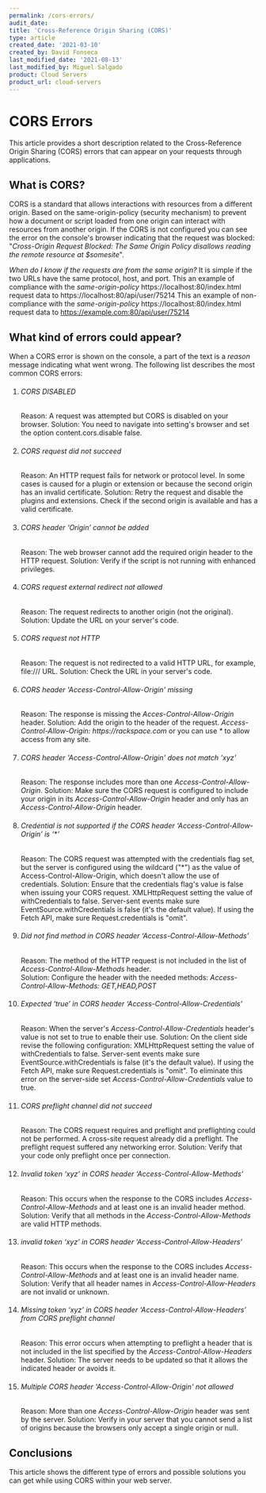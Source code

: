 ```yaml
---
permalink: /cors-errors/
audit_date:
title: 'Cross-Reference Origin Sharing (CORS)'
type: article
created_date: '2021-03-10'
created_by: David Fonseca
last_modified_date: '2021-08-13'
last_modified_by: Miguel Salgado
product: Cloud Servers
product_url: cloud-servers
---
```


# CORS Errors
This article provides a short description related to the Cross-Reference Origin Sharing (CORS) errors that can appear on your requests through applications.

## What is CORS?
CORS is a standard that allows interactions with resources from a different origin. Based on the same-origin-policy (security mechanism) to prevent how a document or script loaded from one origin can interact with resources from another origin.
If the CORS is not configured you can see the error on the console's browser indicating that the request was blocked: "_Cross-Origin Request Blocked: The Same Origin Policy disallows reading the remote resource at $somesite_".

_When do I know if the requests are from the same origin?_
It is simple if the two URLs have the same protocol, host, and port.
This an example of compliance with the _same-origin-policy_
https://localhost:80/index.html request data to https://localhost:80/api/user/75214
This an example of non-compliance with the _same-origin-policy_
https://localhost:80/index.html request data to https://example.com:80/api/user/75214

## What kind of errors could appear?
When a CORS error is shown on the console, a part of the text is a _reason_ message indicating what went wrong. The following list describes the most common CORS errors:

1. ###### CORS DISABLED
    Reason: A request was attempted but CORS is disabled on your browser.
    Solution: You need to navigate into setting's browser and set the option content.cors.disable false.
2. ###### CORS request did not succeed
    Reason: An HTTP request fails for network or protocol level. In some cases is caused for a plugin or extension or because the second origin has an invalid certificate. 
    Solution: Retry the request and disable the plugins and extensions. Check if the second origin is available and has a valid certificate.
3. ###### CORS header ‘Origin’ cannot be added
    Reason: The web browser cannot add the required origin header to the HTTP request.
    Solution: Verify if the script is not running with enhanced privileges.
4. ###### CORS request external redirect not allowed
    Reason: The request redirects to another origin (not the original).
    Solution: Update the URL on your server's code.
5. ###### CORS request not HTTP
    Reason: The request is not redirected to a valid HTTP URL, for example, file:/// URL. 
    Solution: Check the URL in your server's code.
6. ###### CORS header 'Access-Control-Allow-Origin' missing
    Reason: The response is missing the _Acces-Control-Allow-Origin_ header.
    Solution: Add the origin to the header of the request. _Access-Control-Allow-Origin: https://rackspace.com_ or you can use _*_ to allow access from any site.
7. ###### CORS header 'Access-Control-Allow-Origin' does not match 'xyz'
    Reason: The response includes more than one _Access-Control-Allow-Origin_.
    Solution: Make sure the CORS request is configured to include your origin in its _Access-Control-Allow-Origin_ header and only has an _Access-Control-Allow-Origin_ header.
8. ###### Credential is not supported if the CORS header ‘Access-Control-Allow-Origin’ is ‘*’
    Reason: The CORS request was attempted with the credentials flag set, but the server is configured using the wildcard ("*") as the value of Access-Control-Allow-Origin, which doesn't allow the use of credentials.
    Solution: Ensure that the credentials flag's value is false when issuing your CORS request.
    XMLHttpRequest setting the value of withCredentials to false.
    Server-sent events make sure EventSource.withCredentials is false (it's the default value).
    If using the Fetch API, make sure Request.credentials is "omit".
9. ###### Did not find method in CORS header ‘Access-Control-Allow-Methods’
    Reason: The method of the HTTP request is not included in the list of _Access-Control-Allow-Methods_ header.  
    Solution: Configure the header with the needed methods: _Access-Control-Allow-Methods: GET,HEAD,POST_
10. ###### Expected ‘true’ in CORS header ‘Access-Control-Allow-Credentials’
    Reason: When the server's _Access-Control-Allow-Credentials_ header's value is not set to true to enable their use.
    Solution: On the client side revise the following configuration:
    XMLHttpRequest setting the value of withCredentials to false.
    Server-sent events make sure EventSource.withCredentials is false (it's the default value).
    If using the Fetch API, make sure Request.credentials is "omit".
    To eliminate this error on the server-side set _Access-Control-Allow-Credentials_ value to true.
11. ###### CORS preflight channel did not succeed
    Reason: The CORS request requires and preflight and preflighting could not be performed. A cross-site request already did a preflight. The preflight request suffered any networking error.
    Solution: Verify that your code only preflight once per connection.
12. ###### Invalid token ‘xyz’ in CORS header ‘Access-Control-Allow-Methods’
    Reason: This occurs when the response to the CORS includes _Access-Control-Allow-Methods_ and at least one is an invalid header method.
    Solution: Verify that all methods in the _Access-Control-Allow-Methods_  are valid HTTP methods. 
13. ######  invalid token ‘xyz’ in CORS header ‘Access-Control-Allow-Headers’
    Reason: This occurs when the response to the CORS includes _Access-Control-Allow-Methods_ and at least one is an invalid header name.
    Solution: Verify that all header names in _Access-Control-Allow-Headers_ are not invalid or unknown. 
14. ###### Missing token ‘xyz’ in CORS header ‘Access-Control-Allow-Headers’ from CORS preflight channel
    Reason: This error occurs when attempting to preflight a header that is not included in the list specified by the _Access-Control-Allow-Headers_ header.
    Solution: The server needs to be updated so that it allows the indicated header or avoids it.
15. ###### Multiple CORS header 'Access-Control-Allow-Origin' not allowed
    Reason: More than one _Access-Control-Allow-Origin_ header was sent by the server. 
    Solution: Verify in your server that you cannot send a list of origins because the browsers only accept a single origin or null.

## Conclusions
This article shows the different type of errors and possible solutions you can get while using CORS within your web server.
